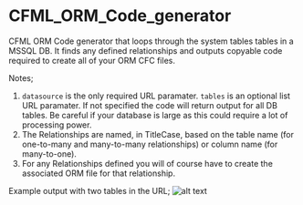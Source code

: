 CFML_ORM_Code_generator
=======================

CFML ORM Code generator that loops through the system tables tables in a MSSQL DB. It finds any defined relationships and outputs copyable code required to create all of your ORM CFC files.

Notes;
1. `datasource` is the only required URL paramater. `tables` is an optional list URL paramater. If not specified the code will return output for all DB tables. Be careful if your database is large as this could require a lot of processing power.
2. The Relationships are named, in TitleCase, based on the table name (for one-to-many and many-to-many relationships) or column name (for many-to-one).
3. For any Relationships defined you will of course have to create the associated ORM file for that relationship.

Example output with two tables in the URL;
![alt text](https://user-images.githubusercontent.com/1670634/31280689-13c4c84e-aaa5-11e7-9748-0cc1fbd8a4c5.png)

